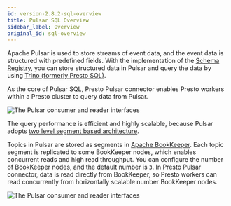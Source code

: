 ```yaml
---
id: version-2.8.2-sql-overview
title: Pulsar SQL Overview
sidebar_label: Overview
original_id: sql-overview
---
```


Apache Pulsar is used to store streams of event data, and the event data is structured with predefined fields. With the implementation of the [Schema Registry](schema-get-started.md), you can store structured data in Pulsar and query the data by using [Trino (formerly Presto SQL)](https://trino.io/).

As the core of Pulsar SQL, Presto Pulsar connector enables Presto workers within a Presto cluster to query data from Pulsar.

![The Pulsar consumer and reader interfaces](assets/pulsar-sql-arch-2.png)

The query performance is efficient and highly scalable, because Pulsar adopts [two level segment based architecture](concepts-architecture-overview.md#apache-bookkeeper). 

Topics in Pulsar are stored as segments in [Apache BookKeeper](https://bookkeeper.apache.org/). Each topic segment is replicated to some BookKeeper nodes, which enables concurrent reads and high read throughput. You can configure the number of BookKeeper nodes, and the default number is `3`. In Presto Pulsar connector, data is read directly from BookKeeper, so Presto workers can read concurrently from horizontally scalable number BookKeeper nodes.

![The Pulsar consumer and reader interfaces](assets/pulsar-sql-arch-1.png)
